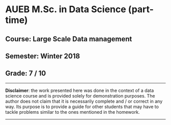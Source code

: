 # AUEB M.Sc. in Data Science (part-time)
## Course: Large Scale Data management
## Semester: Winter 2018

## Grade: 7 / 10

----------

**Disclaimer**: the work presented here was done in the context of a data science course and is provided solely for demonstration purposes. The author does not claim that it is necessarily complete and / or correct in any way. Its purpose is to provide a guide for other students that may have to tackle problems similar to the ones mentioned in the homework.

----------